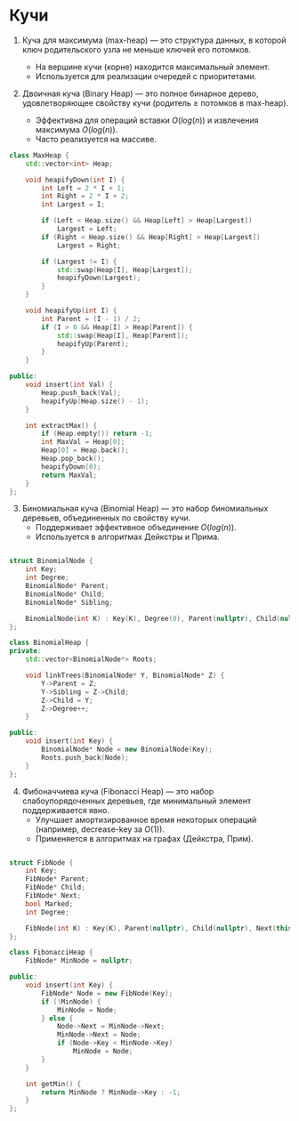 # Кучи

1. Куча для максимума (max-heap) — это структура данных, в которой ключ родительского узла не меньше ключей его потомков.  
   * На вершине кучи (корне) находится максимальный элемент.  
   * Используется для реализации очередей с приоритетами. 

2. Двоичная куча (Binary Heap) — это полное бинарное дерево, удовлетворяющее свойству кучи (родитель ≥ потомков в max-heap).  
   * Эффективна для операций вставки $O(log (n))$ и извлечения максимума $O(log (n))$.  
   * Часто реализуется на массиве.  

```c++
class MaxHeap {
    std::vector<int> Heap;

    void heapifyDown(int I) {
        int Left = 2 * I + 1;
        int Right = 2 * I + 2;
        int Largest = I;

        if (Left < Heap.size() && Heap[Left] > Heap[Largest]) 
            Largest = Left;
        if (Right < Heap.size() && Heap[Right] > Heap[Largest]) 
            Largest = Right;

        if (Largest != I) {
            std::swap(Heap[I], Heap[Largest]);
            heapifyDown(Largest);
        }
    }

    void heapifyUp(int I) {
        int Parent = (I - 1) / 2;
        if (I > 0 && Heap[I] > Heap[Parent]) {
            std::swap(Heap[I], Heap[Parent]);
            heapifyUp(Parent);
        }
    }

public:
    void insert(int Val) {
        Heap.push_back(Val);
        heapifyUp(Heap.size() - 1);
    }

    int extractMax() {
        if (Heap.empty()) return -1;
        int MaxVal = Heap[0];
        Heap[0] = Heap.back();
        Heap.pop_back();
        heapifyDown(0);
        return MaxVal;
    }
};

```

3. Биномиальная куча (Binomial Heap) — это набор биномиальных деревьев, объединенных по свойству кучи.  
   * Поддерживает эффективное объединение $O(log (n))$.  
   * Используется в алгоритмах Дейкстры и Прима.  

```c++

struct BinomialNode {
    int Key;
    int Degree;
    BinomialNode* Parent;
    BinomialNode* Child;
    BinomialNode* Sibling;

    BinomialNode(int K) : Key(K), Degree(0), Parent(nullptr), Child(nullptr), Sibling(nullptr) {}
};

class BinomialHeap {
private:
    std::vector<BinomialNode*> Roots;

    void linkTrees(BinomialNode* Y, BinomialNode* Z) {
        Y->Parent = Z;
        Y->Sibling = Z->Child;
        Z->Child = Y;
        Z->Degree++;
    }

public:
    void insert(int Key) {
        BinomialNode* Node = new BinomialNode(Key);
        Roots.push_back(Node);
    }
};

```

4. Фибоначчиева куча (Fibonacci Heap) — это набор слабоупорядоченных деревьев, где минимальный элемент поддерживается явно.  
   * Улучшает амортизированное время некоторых операций (например, decrease-key за $O(1)$).  
   * Применяется в алгоритмах на графах (Дейкстра, Прим).  

```c++

struct FibNode {
    int Key;
    FibNode* Parent;
    FibNode* Child;
    FibNode* Next;
    bool Marked;
    int Degree;

    FibNode(int K) : Key(K), Parent(nullptr), Child(nullptr), Next(this), Marked(false), Degree(0) {}
};

class FibonacciHeap {
    FibNode* MinNode = nullptr;

public:
    void insert(int Key) {
        FibNode* Node = new FibNode(Key);
        if (!MinNode) {
            MinNode = Node;
        } else {
            Node->Next = MinNode->Next;
            MinNode->Next = Node;
            if (Node->Key < MinNode->Key)
                MinNode = Node;
        }
    }

    int getMin() {
        return MinNode ? MinNode->Key : -1;
    }
};

```